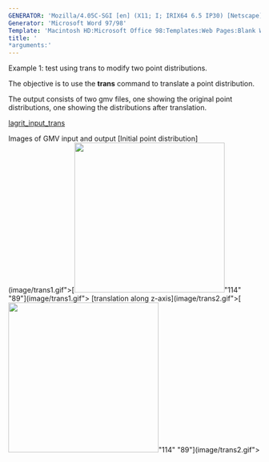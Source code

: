 ```yaml
---
GENERATOR: 'Mozilla/4.05C-SGI [en] (X11; I; IRIX64 6.5 IP30) [Netscape]'
Generator: 'Microsoft Word 97/98'
Template: 'Macintosh HD:Microsoft Office 98:Templates:Web Pages:Blank Web Page'
title: '
*arguments:'
---
```


Example 1: test using trans to modify two point distributions.


 The objective is to use the **trans** command to translate a point
 distribution.

 The output consists of two gmv files, one showing the original point
 distributions, one showing the distributions after translation.

 [lagrit\_input\_trans](../lagrit_input_trans)

Images of GMV input and output
[Initial point
distribution](image/trans1.gif">[<img height="300" width="300" src="https://lanl.github.io/LaGriT/docs/assets/images/trans1_tn.gif">"114"
"89"](image/trans1.gif">
[translation along
z-axis](image/trans2.gif">[<img height="300" width="300" src="https://lanl.github.io/LaGriT/docs/assets/images/trans2_tn.gif">"114"
"89"](image/trans2.gif">
